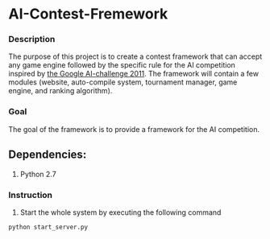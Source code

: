 AI-Contest-Fremework
====================

### Description
The purpose of this project is to create a contest framework that can accept any game engine followed by the specific rule for the AI competition inspired by [the Google AI-challenge 2011](http://ants.aichallenge.org/). The framework will contain a few modules (website, auto-compile system, tournament manager, game engine, and ranking algorithm).

### Goal
The goal of the framework is to provide a framework for the AI competition.

## Dependencies:
1. Python 2.7

### Instruction

1. Start the whole system by executing the following command
```
python start_server.py
```
